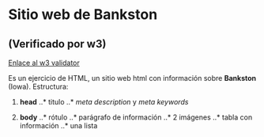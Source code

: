 # Sitio web de Bankston
## (Verificado por w3)
[Enlace al w3 validator](https://validator.w3.org/)

Es un ejercicio de HTML, un sitio web html con información sobre **Bankston** (Iowa). Estructura:

1. **head**
..* titulo
..* *meta description* y *meta keywords*

2. **body**
..* rótulo
..* parágrafo de información
..* 2 imágenes
..* tabla con información
..* una lista

